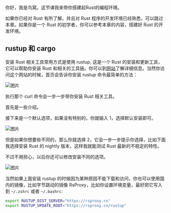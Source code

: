 你好，我是鸟窝。这节课我来带你搭建起Rust的编程环境。

如果你已经对 Rust 有所了解，并且对 Rust 程序的开发环境已经熟悉，可以跳过本章。如果你是一个 Rust 的初学者，你可以参考本章的内容，搭建好 Rust 的开发环境。

## rustup 和 cargo

安装 Rust 相关工具常用方式是使用 rustup, 这是一个 Rust 的安装和更新工具，它可以帮助你安装 Rust 和相关的工具链。你可以到[网站](https://rustup.rs/)了解详细信息。当然你访问这个网站的时候，首页会告诉你安装 rustup 命令最简单的方法：

![图片](https://static001.geekbang.org/resource/image/39/db/3965f4f82c73b4d13deb30842ce409db.png?wh=1806x696)

执行那个 curl 命令会一步一步带你安装 Rust 相关工具。

首先是一些介绍。

接下来是一个默认选项，如果没有特别的，你就输入 1，选择默认安装即可。

![图片](https://static001.geekbang.org/resource/image/86/1e/869cda6f124e2aa1cce53648yy79d71e.png?wh=1920x1539)

但是如果你想要些不同的，那么你就选择 2，它会一步一步提示你选择，比如下面我选择安装 Rust 的 nightly 版本，这样我就能测试 Rust 最新的不稳定的特性。

不过不用担心，以后你还可以修改安装不同的选项。

![图片](https://static001.geekbang.org/resource/image/9e/a8/9e5800055db9ddeff73d1f4yy043b2a8.png?wh=1638x1128)

当然如果上面安装 rustup 的时候因为某种原因不能下载和访问，你也可以使用国内的镜像，比如字节跳动的镜像 RsProxy，比如你设置环境变量，最好把它写入到 `~/.zshrc` 或者 `~/.bashrc`:

```bash
export RUSTUP_DIST_SERVER="https://rsproxy.cn"
export RUSTUP_UPDATE_ROOT="https://rsproxy.cn/rustup"
```